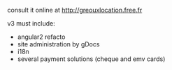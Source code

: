 consult it online at http://greouxlocation.free.fr

v3 must include:
- angular2 refacto
- site administration by gDocs
- i18n
- several payment solutions (cheque and emv cards)
